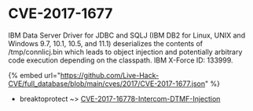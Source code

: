 # CVE-2017-1677

IBM Data Server Driver for JDBC and SQLJ (IBM DB2 for Linux, UNIX and Windows 9.7, 10.1, 10.5, and 11.1) deserializes the contents of /tmp/connlicj.bin which leads to object injection and potentially arbitrary code execution depending on the classpath. IBM X-Force ID: 133999.

{% embed url="https://github.com/Live-Hack-CVE/full_database/blob/main/cves/2017/CVE-2017-1677.json" %}


* breaktoprotect ~> [CVE-2017-16778-Intercom-DTMF-Injection](https://zeste.alice-snow.ru/2017/database/cve-2017-1677/cve-2017-16778-intercom-dtmf-injection-breaktoprotect)